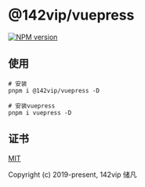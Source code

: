 # @142vip/vuepress

[![NPM version](https://img.shields.io/npm/v/@142vip/vuepress?labelColor=0b3d52&color=1da469&label=version)](https://www.npmjs.com/package/@142vip/vuepress)

## 使用

```shell
# 安装
pnpm i @142vip/vuepress -D

# 安装vuepress
pnpm i vuepress -D
```

## 证书

[MIT](https://opensource.org/license/MIT)

Copyright (c) 2019-present, 142vip 储凡
